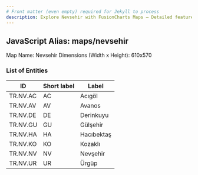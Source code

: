 ```yaml
---
# Front matter (even empty) required for Jekyll to process
description: Explore Nevsehir with FusionCharts Maps – Detailed features for seamless integration. Try now & enhance your data visualization today! 
---
```


## JavaScript Alias: maps/nevsehir

Map Name: Nevsehir
Dimensions (Width x Height): 610x570





### List of Entities

ID | Short label | Label
---|---|---|
TR.NV.AC | AC | Acıgöl
TR.NV.AV | AV | Avanos
TR.NV.DE | DE | Derinkuyu
TR.NV.GU | GU | Gülşehir
TR.NV.HA | HA | Hacıbektaş
TR.NV.KO | KO | Kozaklı
TR.NV.NV | NV | Nevşehir
TR.NV.UR | UR | Ürgüp